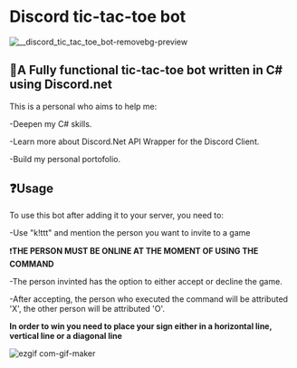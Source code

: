 #  Discord tic-tac-toe bot
![_️_discord_tic_tac_toe_bot-removebg-preview](https://user-images.githubusercontent.com/93036916/191360594-4504b005-8f40-4c28-a0b2-3cab6c7e39dc.png)


## :fax:A **Fully** functional tic-tac-toe bot written in C# using Discord.net

This is a personal who aims to help me:

-Deepen my C# skills.

-Learn more about Discord.Net API Wrapper for the Discord Client.

-Build my personal portofolio.

## :question:Usage

To use this bot after adding it to your server, you need to:

-Use "k!ttt" and mention the person you want to invite to a game

:exclamation:**THE PERSON MUST BE ONLINE AT THE MOMENT OF USING THE COMMAND**

-The person invinted has the option to either accept or decline the game.

-After accepting, the person who executed the command will be attributed 'X', the other person will be attributed 'O'.

**In order to win you need to place your sign either in a horizontal line, vertical line or a diagonal line**

![ezgif com-gif-maker](https://user-images.githubusercontent.com/93036916/191362113-c07d13b3-8805-4396-bc67-37acbbbf6461.gif)
